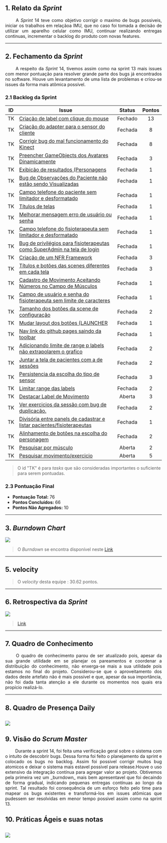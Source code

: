 ## 1. Relato da _Sprint_

<p align="justify">&emsp;&emsp; A <i>Sprint</i> 14 teve como objetivo corrigir o maximo de bugs possiveis, iniciar os trabalhos em relaçãoa IMU, que no caso foi tomada a decisão de utilizar um aparelho celular como IMU, continuar realizando entregas continuas, incrementar o backlog do produto com novas features.</p>

---

## 2. Fechamento da _Sprint_
<p align="justify">&emsp;&emsp; A respeito da <i>Sprint</i> 14,  tivemos assim como na sprint 13 mais issues com menor pontuação para resolver grande parte dos bugs já encontrados no software. Houve um levantamento de uma lista de problemas e criou-se issues da forma mais atômica possível.
</p>

### 2.1 Backlog da Sprint

| ID | Issue | Status | Pontos |
|:--:| ------- | :----: | :----: |
| TK | [Criação de label com clique do mouse](https://github.com/fga-gpp-mds/2018.1-Reabilitacao-Motora/issues/293) | Fechado | 13 |
| TK | [Criação do adapter para o sensor do cliente](https://github.com/fga-gpp-mds/2018.1-Reabilitacao-Motora/issues/221) | Fechada | 8 |
| TK | [Corrigir bug do mal funcionamento do Kinect](https://github.com/fga-gpp-mds/2018.1-Reabilitacao-Motora/issues/257) | Fechada | 8 |
| TK | [Preencher GameObjects dos Avatares Dinamicamente](https://github.com/fga-gpp-mds/2018.1-Reabilitacao-Motora/issues/267) | Fechada | 3 |
| TK | [Exibição de resultados (Personagens](https://github.com/fga-gpp-mds/2018.1-Reabilitacao-Motora/issues/304) | Fechada | 1 |
| TK | [Bug de Observações do Paciente não estão sendo Visualizadas](https://github.com/fga-gpp-mds/2018.1-Reabilitacao-Motora/issues/311) | Fechada | 1 |
| TK | [Campo telefone do paciente sem limitador e desformatado](https://github.com/fga-gpp-mds/2018.1-Reabilitacao-Motora/issues/283) | Fechada | 1 |
| TK | [Títulos de telas](https://github.com/fga-gpp-mds/2018.1-Reabilitacao-Motora/issues/305) | Fechada | 1 |
| TK | [Melhorar mensagem erro de usuário ou senha](https://github.com/fga-gpp-mds/2018.1-Reabilitacao-Motora/issues/296) | Fechada | 1 |
| TK | [Campo telefone do fisioterapeuta sem limitador e desformatado](https://github.com/fga-gpp-mds/2018.1-Reabilitacao-Motora/issues/269) | Fechada | 1 |
| TK | [Bug de privilégios para fisioterapeutas como SuperAdmin na tela de login](https://github.com/fga-gpp-mds/2018.1-Reabilitacao-Motora/issues/287) | Fechada | 1 |
| TK | [Criação de um NFR Framework](https://github.com/fga-gpp-mds/2018.1-Reabilitacao-Motora/issues/225) | Fechada | 3 |
| TK | [Títulos e botões das scenes diferentes em cada tela](https://github.com/fga-gpp-mds/2018.1-Reabilitacao-Motora/issues/297) | Fechada | 3 |
| TK | [Cadastro de Movimento Aceitando Números no Campo de Músculos](https://github.com/fga-gpp-mds/2018.1-Reabilitacao-Motora/issues/294) | Fechada | 1 |
| TK | [Campo de usuário e senha do fisioterapeuta sem limite de caracteres](https://github.com/fga-gpp-mds/2018.1-Reabilitacao-Motora/issues/273) | Fechada | 1 |
| TK | [Tamanho dos botões da scene de configuração](https://github.com/fga-gpp-mds/2018.1-Reabilitacao-Motora/issues/272) | Fechada | 2 |
| TK | [Mudar layout dos botões (LAUNCHER](https://github.com/fga-gpp-mds/2018.1-Reabilitacao-Motora/issues/234) | Fechada | 1 |
| TK | [Nav link do github pages saindo da toolbar](https://github.com/fga-gpp-mds/2018.1-Reabilitacao-Motora/issues/248) | Fechada | 1 |
| TK | [Adicionando limite de range p labels não extrapolarem o grafico](https://github.com/fga-gpp-mds/2018.1-Reabilitacao-Motora/issues/320) | Fechada | 2 |
| TK | [Juntar a tela de pacientes com a de sessões](https://github.com/fga-gpp-mds/2018.1-Reabilitacao-Motora/issues/320) | Fechada | 2 |
| TK | [Persistencia da escolha do tipo de sensor](https://github.com/fga-gpp-mds/2018.1-Reabilitacao-Motora/issues/298) | Fechada | 3 |
| TK | [Limitar range das labels](https://github.com/fga-gpp-mds/2018.1-Reabilitacao-Motora/issues/292) | Fechada | 2 |
| TK | [Destacar Label de Movimento](https://github.com/fga-gpp-mds/2018.1-Reabilitacao-Motora/issues/291) | Aberta | 3 |
| TK | [Ver exercicios da sessão com bug de duplicação.](https://github.com/fga-gpp-mds/2018.1-Reabilitacao-Motora/pull/290) | Fechada | 2 |
| TK | [Divisória entre panels de cadastrar e listar pacientes/fisioterapeutas](https://github.com/fga-gpp-mds/2018.1-Reabilitacao-Motora/issues/281) | Fechada | 1 |
| TK | [Alinhamento de botões na escolha do personagem](https://github.com/fga-gpp-mds/2018.1-Reabilitacao-Motora/issues/276) | Fechada | 2 |
| TK | [Pesquisar por músculo](https://github.com/fga-gpp-mds/2018.1-Reabilitacao-Motora/issues/250) | Aberta | 2 |
| TK | [Pesquisar movimento/exercicio](https://github.com/fga-gpp-mds/2018.1-Reabilitacao-Motora/issues/249) | Aberta | 5 |



> O id "TK" é para *tasks* que são consideradas importantes o suficiente para serem pontuadas.

### 2.3 Pontuação Final

* **Pontuação Total:** 76
* **Pontos Concluídos:** 66
* **Pontos Não Agregados:** 10

---

## 3. _Burndown Chart_

![](https://github.com/fga-gpp-mds/2018.1-Reabilitacao-Motora/blob/development/docs/imagens/Burndown/Sprint_14.png?raw=true)


> O _Burndown_ se encontra disponível neste [Link](https://github.com/fga-gpp-mds/2018.1-Reabilitacao-Motora/issues/new#reports?report=burndown&milestoneId=3413686)

---

## 5. velocity

> O _velocity_ desta equipe  : 30.62 pontos.

---


## 6. Retrospectiva da _Sprint_

![](https://github.com/fga-gpp-mds/2018.1-Reabilitacao-Motora/blob/development/docs/imagens/Retrospectiva/Retrospectiva_Sprint14.png?raw=true)
 >[Link](https://github.com/fga-gpp-mds/2018.1-Reabilitacao-Motora/blob/development/docs/imagens/Retrospectiva/Retrospectiva_Sprint14.png?raw=true)

---


## 7. Quadro de Conhecimento

<p align="justify">&emsp;&emsp; O quadro de conhecimento parou de ser atualizado pois, apesar da sua grande utilidade em se planejar os pareamentos e coordenar a distribuição do conhecimento, não enxerga-se mais a sua utilidade pois estamos no final do projeto. Considerou-se que o aproveitamento dos dados deste artefato não é mais possível e que, apesar da sua importância, não foi dada tanta atenção a ele durante os momentos nos quais era propício realizá-lo.</p>

---

## 8. Quadro de Presença Daily

![](https://github.com/fga-gpp-mds/2018.1-Reabilitacao-Motora/blob/development/docs/imagens/Daily/Sprint14.png?raw=true)
---

## 9. Visão do _Scrum Master_
<p align="justify">&emsp;&emsp; Durante a sprint 14, foi feita uma verificação geral sobre o sistema com o intuito de descobrir bugs. Dessa forma foi feito o planejamento da sprint e colocado os bugs no backlog. Assim foi possivel corrigir muitos bug atomicos e deixar o sistema mais estavel possivel para release.Houve o uso extensivo da integração contínua para agregar valor ao projeto. Obtivemos pela primeira vez um _burndown_ mais bem apresentavel que foi decaindo de forma gradual, indicando pequenas entregas contínuas ao longo da sprint. Tal resultado foi consequência de um esforço feito pelo time para mapear os bugs existentes e transformá-los em issues atômicas que pudessem ser resolvidas em menor tempo possivel assim como na sprint 13.</p>

## 10. Práticas Ágeis e suas notas

![](https://github.com/fga-gpp-mds/2018.1-Reabilitacao-Motora/blob/development/docs/imagens/Quadro%20de%20Praticas%20Ageis/Quadro_de_Praticas_Ageis_Sprint14.png?raw=true)
---
